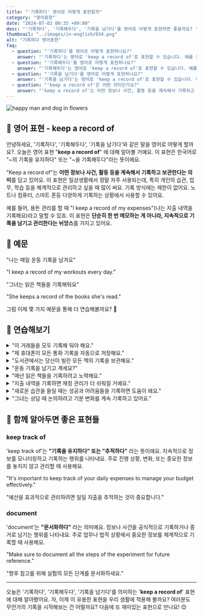 ```yaml
---
title: "'기록하다' 영어로 어떻게 표현할까"
category: "영어표현"
date: "2024-07-03 00:35 +09:00"
desc: "'기록하다', '기록해두다', '기록을 남기다'를 영어로 어떻게 표현하면 좋을까요? '나는 매일 운동 기록을 남겨요', '그녀는 읽은 책들을 기록해둬요' 등을 영어로 표현하는 법을 배워봅시다. 다양한 예문을 통해서 연습하고 본인의 표현으로 만들어 보세요."
thumbnail: "../images/in-english/034.png"
alt: "기록하다 영어표현"
faq:
  - question: "'기록하다'를 영어로 어떻게 표현하나요?"
    answer: "'기록하다'는 영어로 'keep a record of'로 표현할 수 있습니다. 예를 들어, 'I keep a record of my expenses.'는 '나는 지출 내역을 기록해요.'라는 의미입니다."
  - question: "'기록해두다'를 영어로 어떻게 표현하나요?"
    answer: "'기록해두다'는 영어로 'keep a record of'로 표현할 수 있습니다. 예를 들어, 'She keeps a record of the books she's read.'는 '그녀는 읽은 책들을 기록해둬요.'라는 의미입니다."
  - question: "'기록을 남기다'를 영어로 어떻게 표현하나요?"
    answer: "'기록을 남기다'는 영어로 'keep a record of'로 표현할 수 있습니다. 예를 들어, 'I keep a record of my workouts every day.'는 '나는 매일 운동 기록을 남겨요.'라는 의미입니다."
  - question: "'keep a record of'은 어떤 의미인가요?"
    answer: "'keep a record of'는 어떤 정보나 사건, 활동 등을 계속해서 기록하고 보관한다는 의미를 담고 있습니다. 이는 단순히 한 번 메모하는 것이 아니라 지속적으로 기록을 남기고 관리한다는 뉘앙스를 가지고 있습니다. 'It’s important to keep a record of your medical history.' (의료 기록을 남기는 것은 중요해요)"
---
```


![happy man and dog in flowers](../images/in-english/034-1.avif)

## 🌟 영어 표현 - keep a record of

안녕하세요, '기록하다', '기록해두다', '기록을 남기다'와 같은 말을 영어로 어떻게 할까요?. 오늘은 영어 표현 "**keep a record of**" 에 대해 알아볼 거예요. 이 표현은 한국어로 "~의 기록을 유지하다" 또는 "~을 기록해두다"라는 뜻이에요.

"Keep a record of"는 **어떤 정보나 사건, 활동 등을 계속해서 기록하고 보관한다는 의미**를 담고 있어요. 이 표현은 일상생활에서 정말 자주 사용되는데, 특히 개인의 습관, 업무, 학습 등을 체계적으로 관리하고 싶을 때 많이 써요. 기록 방식에는 제한이 없어요. 노트나 컴퓨터, 스마트 폰등 다양하게 기록하는 상황에서 사용할 수 있어요.

예를 들어, 용돈 관리를 할 때 "I keep a record of my expenses"(나는 지출 내역을 기록해요)라고 말할 수 있죠. 이 표현은 **단순히 한 번 메모하는 게 아니라, 지속적으로 기록을 남기고 관리한다는 뉘앙스**를 가지고 있어요.

## 📖 예문

"나는 매일 운동 기록을 남겨요"

"I keep a record of my workouts every day."

"그녀는 읽은 책들을 기록해둬요"

"She keeps a record of the books she's read."

그럼 이제 몇 가지 예문을 통해 더 연습해볼까요? 🚀

## 💬 연습해보기

<details>
<summary>"이 거래들을 모두 기록해 둬야 해요."</summary>
<span>"We need to keep a record of these transactions."</span>
</details>

<details>
<summary>"제 휴대폰이 모든 통화 기록을 자동으로 저장해요."</summary>
<span>"My phone automatically keeps a record of all my calls."</span>
</details>

<details>
<summary>"도서관에서는 당신이 빌린 모든 책의 기록을 보관해요."</summary>
<span>"The library keeps a record of all the books you've borrowed."</span>
</details>

<details>
<summary>"운동 기록을 남기고 계세요?"</summary>
<span>"Do you keep a record of your workouts?"</span>
</details>

<details>
<summary>"매년 읽은 책들을 기록하려고 노력해요."</summary>
<span>"I try to keep a record of the books I read each year."</span>
</details>

<details>
<summary>"지출 내역을 기록하면 재정 관리가 더 쉬워질 거예요."</summary>
<span>"If you keep a record of your spending, you'll have a better handle on your finances."</span>
</details>

<details>
<summary>"새로운 습관을 들일 때는 성공과 어려움들을 기록하면 도움이 돼요."</summary>
<span>"When you're trying to build a new habit, it's helpful to keep a record of your successes and challenges."</span>
</details>

<details>
<summary>"그녀는 상담 때 논의하려고 기분 변화를 계속 기록하고 있어요."</summary>
<span>"She's been keeping a record of her mood changes to discuss with her therapist."</span>
</details>

## 🤝 함께 알아두면 좋은 표현들

### keep track of

'keep track of'는 **"기록을 유지하다" 또는 "추적하다"** 라는 뜻이에요. 지속적으로 정보를 모니터링하고 기록하는 행위를 나타내요. 주로 진행 상황, 변화, 또는 중요한 정보를 놓치지 않고 관리할 때 사용해요.

"It's important to keep track of your daily expenses to manage your budget effectively."

"예산을 효과적으로 관리하려면 일일 지출을 추적하는 것이 중요합니다."

### document

'document'는 **"문서화하다"** 라는 의미예요. 정보나 사건을 공식적으로 기록하거나 증거로 남기는 행위를 나타내요. 주로 업무나 법적 상황에서 중요한 정보를 체계적으로 기록할 때 사용해요.

"Make sure to document all the steps of the experiment for future reference."

"향후 참고를 위해 실험의 모든 단계를 문서화하세요."

---

오늘은 '기록하다', '기록해두다', '기록을 남기다'를 의미하는 '**keep a record of**' 표현에 대해 알아봤어요. 자, 이제 이 유용한 표현을 우리 생활에 적용해 볼까요? 여러분도 무언가의 기록을 시작해보는 건 어떨까요? 다음에 또 재미있는 표현으로 만나요! 😊
